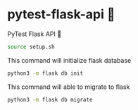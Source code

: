 # pytest-flask-api 🚀
PyTest Flask API 🫘

```bash
source setup.sh
```

This command will initialize flask database
```bash
python3 -m flask db init 
```

This command will able to migrate to flask
```bash
python3 -m flask db migrate
```
